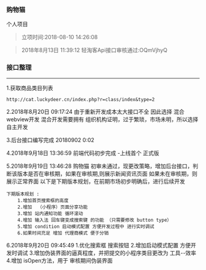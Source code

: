 ### 购物猫 
个人项目

>立项时间:2018-08-10 14:26:08


>2018年8月13日 11:39:12 轻淘客Api接口审核通过:OQmVjhyQ 


### 接口整理
--------------------------------------------------
1.获取商品类目列表
```
http://cat.luckydeer.cn/index.php?r=class/index&type=2
```


2.2018年8月20日 09:17:24  由于重新开发成本太大接口不全
因此选择 混合webview开发
混合开发需要拥有 组织机构证明，过于繁琐，市场未明，所以选择自主开发


3.后台接口编写完成
20180902 0:02


4.2018年9月18日 13:36:59
前端代码初步完成 -上线首个 正式版


5.2018年9月19日 13:46:28
购物猫 初审未通过，现更改策略，增加后台接口，判断该版本是否在审核期，如果在审核期,则展示新闻资讯页面
如果未在审核期，则展示正常界面
	以下是下期版本规划，在前期市场初步明确后，进行后续开发
	
```
下期版本规划 :
	1.增加首页搜索框的高度
	2.增加  （小程序）页面分享功能
	3.增加 站内通知功能 循环滚动
	4.增加 输入法 回车键变成搜索键 的功能 （只需要修改 button type）
	5.增加 condition 启动模式配置 方便开发过程中 进行实时调试
	6.如果时间充足 增加 代理商模式 便于分销
```



6.2018年9月20日 09:45:49
	1.优化搜索框 搜索按钮
	2.增加启动模式配置 方便开发时调试
	3.增加伪装界面的逼真程度，并把提交的小程序类目更改为 工具--效率
	4.增加 isOpen方法，用于 审核期间伪装界面
	

